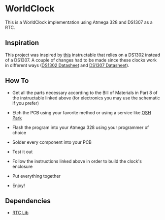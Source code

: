 # WorldClock

This is a WorldClock implementation using Atmega 328 and DS1307 as a RTC.

## Inspiration

This project was inspired by [this](https://www.instructables.com/id/The-Wordclock-Grew-Up/) instructable that relies on a DS1302 instead of a DS1307. A couple of changes had to be made since these clocks work in different ways ([DS1302 Datasheet](https://datasheets.maximintegrated.com/en/ds/DS1302.pdf) and [DS1307 Datasheet](https://datasheets.maximintegrated.com/en/ds/DS1307.pdf)).

## How To
- Get all the parts necessary according to the Bill of Materials in Part 8 of the instructable linked above (for electronics you may use the schematic if you prefer)
- Etch the PCB using your favorite method or using a service like [OSH Park](https://oshpark.com)

- Flash the program into your Atmega 328 using your programmer of choice

- Solder every component into your PCB

- Test it out

- Follow the instructions linked above in order to build the clock's enclosure

- Put everything together

- Enjoy!


## Dependencies

- [RTC Lib](https://github.com/adafruit/RTClib)

